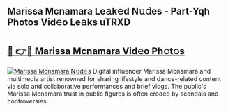 ## Marissa Mcnamara Le𝚊k𝚎d N𝚞𝚍es - Part-Yqh Photos Vid𝚎o Le𝚊ks uTRXD

# <h2><a href="http://fbg4q1.evod.top/?m=Marissa+Mcnamara">🔗 👉🔴 Marissa Mcnamara Vid𝚎o Ph𝚘t𝚘s</a></h2>

[![Marissa Mcnamara N𝚞d𝚎s](https://i.imgur.com/8V9OHl7.gif)](http://fbg4q1.evod.top/?m=Marissa+Mcnamara)
Digital influencer Marissa Mcnamara and multimedia artist renowned for sharing lifestyle and dance-related content via solo and collaborative performances and brief vlogs. The public's Marissa Mcnamara trust in public figures is often eroded by scandals and controversies. 
